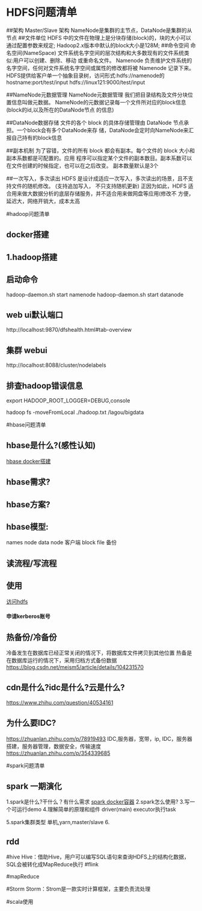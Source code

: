 # HDFS问题清单
##架构
Master/Slave 架构
NameNode是集群的主节点，DataNode是集群的从节点
##文件单位
HDFS 中的文件在物理上是分块存储(block)的，块的大小可以通过配置参数来规定; Hadoop2.x版本中默认的block大小是128M;
##命令空间
命名空间(NameSpace)
文件系统名字空间的层次结构和大多数现有的文件系统类似:用户可以创建、删除、移动 或重命名文件。
Namenode 负责维护文件系统的名字空间，任何对文件系统名字空间或属性的修改都将被 Namenode 记录下来。
HDFS提供给客户单一个抽象目录树，访问形式:hdfs://namenode的hostname:port/test/input
hdfs://linux121:9000/test/input

##NameNode元数据管理
NameNode元数据管理
我们把目录结构及文件分块位置信息叫做元数据。
NameNode的元数据记录每一个文件所对应的block信息(block的id,以及所在的DataNode节点 的信息)

##DataNode数据存储
文件的各个 block 的具体存储管理由 DataNode 节点承担。一个block会有多个DataNode来存
储，DataNode会定时向NameNode来汇报自己持有的block信息

##副本机制
为了容错，文件的所有 block 都会有副本。每个文件的 block 大小和副本系数都是可配置的。应用 程序可以指定某个文件的副本数目。副本系数可以在文件创建的时候指定，也可以在之后改变。 副本数量默认是3个


##一次写入，多次读出
HDFS 是设计成适应一次写入，多次读出的场景，且不支持文件的随机修改。 (支持追加写入， 不只支持随机更新)
正因为如此，HDFS 适合用来做大数据分析的底层存储服务，并不适合用来做网盘等应用(修改不 方便，延迟大，网络开销大，成本太高

#hadoop问题清单

## docker搭建
[](https://kiwenlau.com/2016/06/12/160612-hadoop-cluster-docker-update/)


## 1.hadoop搭建
[](https://zhuanlan.zhihu.com/p/33117305)

## 启动命令
hadoop-daemon.sh start namenode
hadoop-daemon.sh start datanode

## web ui默认端口
http://localhost:9870/dfshealth.html#tab-overview
## 集群 webui
http://localhost:8088/cluster/nodelabels

## 排查hadoop错误信息
export HADOOP_ROOT_LOGGER=DEBUG,console



hadoop fs  -moveFromLocal  ./hadoop.txt /lagou/bigdata






#hbase问题清单

## hbase是什么?(感性认知)
[hbase docker搭建](https://www.rossontheway.com/2019/12/23/%E4%BD%BF%E7%94%A8Docker%E9%83%A8%E7%BD%B2HBase%E5%B9%B6%E4%BD%BF%E7%94%A8Java-API%E8%BF%9E%E6%8E%A5/)


## hbase需求?

## hbase方案?


## hbase模型:
names node
data node
客户端
block file
备份

## 读流程/写流程


## 使用
[访问hdfs](/Users/chris/workspace/xsource/bigdata/src/main/resources/Hadoop课程笔记.pdf)

#### 申请kerberos账号



## 热备份/冷备份
冷备发生在数据库已经正常关闭的情况下，将数据库文件拷贝到其他位置
热备是在数据库运行的情况下，采用归档方式备份数据
https://blog.csdn.net/meism5/article/details/104231570

## cdn是什么?idc是什么?云是什么?
https://www.zhihu.com/question/40534161

## 为什么要IDC?
https://zhuanlan.zhihu.com/p/78919493
IDC,服务器，宽带，ip,
IDC，服务器搭建，服务器管理，数据安全，传输速度
https://zhuanlan.zhihu.com/p/354339685






#spark问题清单
## spark 一期演化
1.spark是什么?干什么？有什么需求
[spark docker容器](https://tellyouwhat.cn/p/docker-build-spark-wordcount-app/#toc-heading-5)
2.spark怎么使用?
3.写一个可运行demo
4.理解简单的原理和组件
driver(main)
executor执行task

5.spark集群类型
单机,yarn,master/slave
6.
## rdd


#hive
Hive：借助Hive，用户可以编写SQL语句来查询HDFS上的结构化数据，SQL会被转化成MapReduce执行
#flink

#mapReduce

#Storm
Storm：Strom是一款实时计算框架，主要负责流处理


#scala使用
